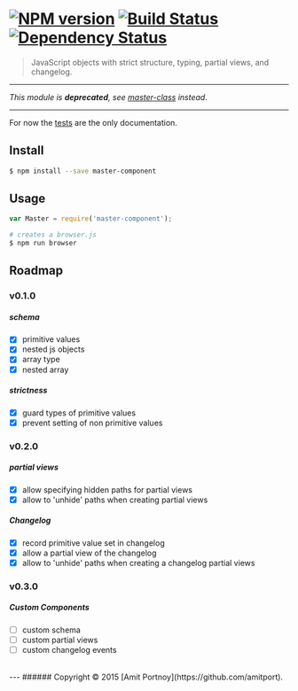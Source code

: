#  [![NPM version][npm-image]][npm-url] [![Build Status][travis-image]][travis-url] [![Dependency Status][daviddm-image]][daviddm-url]

> JavaScript objects with strict structure, typing, partial views, and changelog.

---

_This module is **deprecated**, see [master-class](https://github.com/CardForest/master-class) instead_.

---

For now the [tests](https://github.com/CardForest/master-component/tree/master/test) are the only documentation.


## Install

```sh
$ npm install --save master-component
```

## Usage

```js
var Master = require('master-component');

```

```sh
# creates a browser.js
$ npm run browser
```

## Roadmap

### v0.1.0

##### schema 
- [x] primitive values
- [x] nested js objects
- [x] array type
- [x] nested array

##### strictness
- [x] guard types of primitive values
- [x] prevent setting of non primitive values

### v0.2.0

##### partial views 
- [x] allow specifying hidden paths for partial views
- [x] allow to 'unhide' paths when creating partial views

##### Changelog
- [x] record primitive value set in changelog
- [x] allow a partial view of the changelog
- [x] allow to 'unhide' paths when creating a changelog partial views

### v0.3.0

##### Custom Components
- [ ] custom schema
- [ ] custom partial views
- [ ] custom changelog events

<br>
---
###### Copyright © 2015 [Amit Portnoy](https://github.com/amitport).

[npm-image]: https://img.shields.io/npm/v/master-component.svg?style=flat
[npm-url]: https://npmjs.org/package/master-component
[travis-image]: https://travis-ci.org/CardForest/master-component.svg?branch=master
[travis-url]: https://travis-ci.org/CardForest/master-component
[daviddm-image]: https://david-dm.org/CardForest/master-component.svg?theme=shields.io
[daviddm-url]: https://david-dm.org/CardForest/master-component

